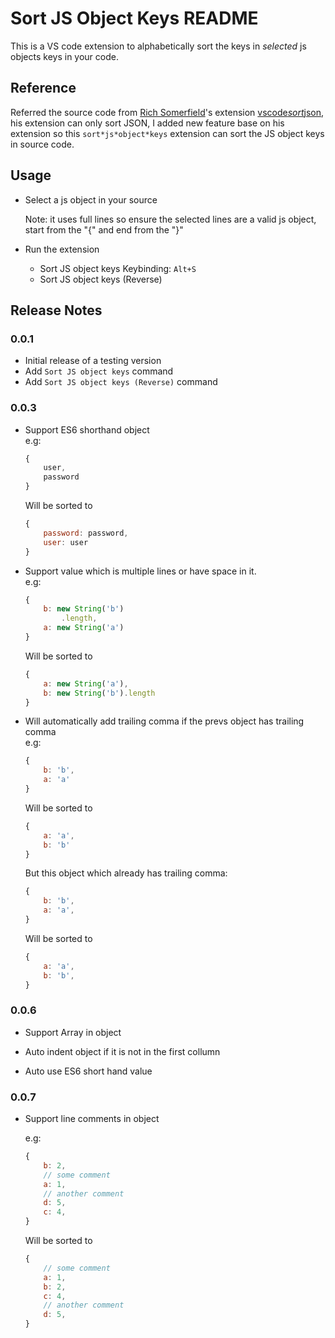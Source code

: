 # Sort JS Object Keys README

This is a VS code extension to alphabetically sort the keys in _selected_ js objects keys in your code.

## Reference

Referred the source code from [Rich Somerfield](https://github.com/richie5um)'s extension
[vscode*sort*json](https://github.com/richie5um/vscode*sort*json), his extension can only sort JSON, I added new feature base on his extension so this `sort*js*object*keys` extension can sort the JS object keys in source code.

## Usage

* Select a js object in your source

  Note: it uses full lines so ensure the selected lines are a valid js object, start from the "{" and end from the "}"

* Run the extension

  * Sort JS object keys
  Keybinding: `Alt+S`
  * Sort JS object keys (Reverse)


## Release Notes

### 0.0.1

* Initial release of a testing version  
* Add `Sort JS object keys` command
* Add `Sort JS object keys (Reverse)` command

### 0.0.3

* Support ES6 shorthand object  
    e.g: 
    ```js
    {
        user,
        password
    }
    ```
    Will be sorted to 
    ```js
    {
        password: password,
        user: user
    }
    ```

* Support value which is multiple lines or have space in it.  
    e.g:
    ```js
    {
        b: new String('b')
            .length,
        a: new String('a')
    }
    ```
    Will be sorted to 
    ```js
    {
        a: new String('a'),
        b: new String('b').length
    }
    ```
* Will automatically add trailing comma if the prevs object has trailing comma  
    e.g:
    ```js
    {
        b: 'b',
        a: 'a'
    }
    ```
    Will be sorted to 
    ```js
    {
        a: 'a',
        b: 'b'
    }
    ```
    But this object which already has trailing comma:
    ```js
    {
        b: 'b',
        a: 'a',
    }
    ```
    Will be sorted to 
    ```js
    {
        a: 'a',
        b: 'b',
    }
    ```

### 0.0.6

* Support Array in object

* Auto indent object if it is not in the first collumn

* Auto use ES6 short hand value


### 0.0.7

* Support line comments in object

    e.g:
    ```js
    {
        b: 2,
        // some comment
        a: 1,
        // another comment
        d: 5,
        c: 4,
    }
    ```
    Will be sorted to 
    ```js
    {
        // some comment
        a: 1,
        b: 2,
        c: 4,
        // another comment
        d: 5,
    }
    ```